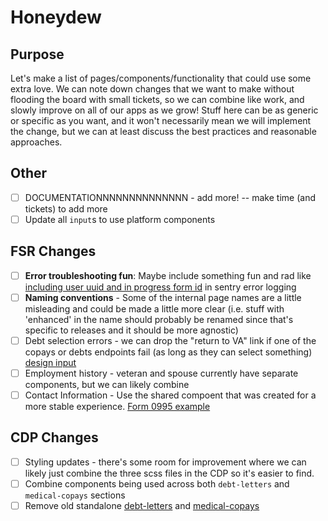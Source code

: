 # Honeydew
## Purpose
Let's make a list of pages/components/functionality that could use some extra love. We can note down changes that we want to make without flooding the board with small tickets, so we can combine like work, and slowly improve on all of our apps as we grow! Stuff here can be as generic or specific as you want, and it won't necessarily mean we will implement the change, but we can at least discuss the best practices and reasonable approaches.  

## Other
- [ ]  DOCUMENTATIONNNNNNNNNNNNNN - add more! -- make time (and tickets) to add more
- [ ]  Update all `input`s to use platform components

## FSR Changes
- [ ] **Error troubleshooting fun**: Maybe include something fun and rad like [including user uuid and in progress form id](https://github.com/department-of-veterans-affairs/vets-website/blob/546be1f587fbc92dccdb779fb6e9b72e47595fe9/src/applications/appeals/995/containers/App.jsx#L64-L74) in sentry error logging
- [ ] **Naming conventions** - Some of the internal page names are a little misleading and could be made a little more clear (i.e. stuff with 'enhanced' in the name should probably be renamed since that's specific to releases and it should be more agnostic)
- [ ] Debt selection errors - we can drop the "return to VA" link if one of the copays or debts endpoints fail (as long as they can select something) [design input](https://dsva.slack.com/archives/CPE4AJ6Q0/p1707502928101719?thread_ts=1707334048.781089&cid=CPE4AJ6Q0)
- [ ] Employment history - veteran and spouse currently have separate components, but we can likely combine
- [ ] Contact Information - Use the shared compoent that was created for a more stable experience. [Form 0995 example](https://github.com/department-of-veterans-affairs/vets-website/blob/main/src/applications/appeals/995/pages/contactInformation.js)

## CDP Changes
- [ ] Styling updates - there's some room for improvement where we can likely just combine the three scss files in the CDP so it's easier to find.
- [ ] Combine components being used across both `debt-letters` and `medical-copays` sections
- [ ] Remove old standalone [debt-letters](https://github.com/department-of-veterans-affairs/vets-website/tree/8ec34b0c1f9a27ba8287765c85155e2df97957ae/src/applications/debt-letters) and [medical-copays](https://github.com/department-of-veterans-affairs/vets-website/tree/29ea9e844d860040f77c26485053095e028e265f/src/applications/medical-copays)
